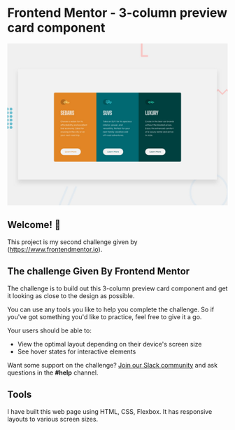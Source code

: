 # Frontend Mentor - 3-column preview card component

![Design preview for the 3-column preview card component coding challenge](./design/desktop-preview.jpg)

## Welcome! 👋

This project is my second challenge given by (https://www.frontendmentor.io).

## The challenge Given By Frontend Mentor

The challenge is to build out this 3-column preview card component and get it looking as close to the design as possible.

You can use any tools you like to help you complete the challenge. So if you've got something you'd like to practice, feel free to give it a go.

Your users should be able to:

- View the optimal layout depending on their device's screen size
- See hover states for interactive elements

Want some support on the challenge? [Join our Slack community](https://www.frontendmentor.io/slack) and ask questions in the **#help** channel.

## Tools
I have built this web page using HTML, CSS, Flexbox. It has responsive layouts to various screen sizes.